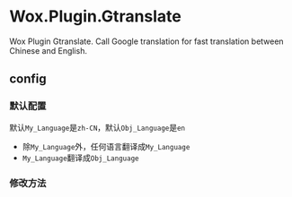 # Wox.Plugin.Gtranslate
Wox Plugin Gtranslate. 
Call Google translation for fast translation between Chinese and English.

## config
### 默认配置
默认`My_Language`是`zh-CN`，默认`Obj_Language`是`en`
- 除`My_Language`外，任何语言翻译成`My_Language`
- `My_Language`翻译成`Obj_Language`
### 修改方法